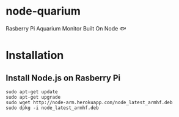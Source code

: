 node-quarium
============

Rasberry Pi Aquarium Monitor Built On Node :fish:

# Installation

## Install Node.js on Rasberry Pi

```shell
sudo apt-get update
sudo apt-get upgrade
sudo wget http://node-arm.herokuapp.com/node_latest_armhf.deb
sudo dpkg -i node_latest_armhf.deb
```
